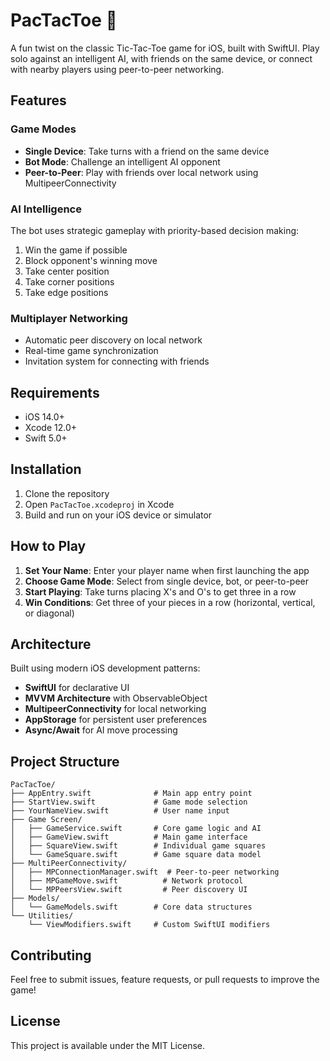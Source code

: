 # PacTacToe 🦙

A fun twist on the classic Tic-Tac-Toe game for iOS, built with SwiftUI. Play solo against an intelligent AI, with friends on the same device, or connect with nearby players using peer-to-peer networking.

## Features

### Game Modes
- **Single Device**: Take turns with a friend on the same device
- **Bot Mode**: Challenge an intelligent AI opponent
- **Peer-to-Peer**: Play with friends over local network using MultipeerConnectivity

### AI Intelligence
The bot uses strategic gameplay with priority-based decision making:
1. Win the game if possible
2. Block opponent's winning move
3. Take center position
4. Take corner positions
5. Take edge positions

### Multiplayer Networking
- Automatic peer discovery on local network
- Real-time game synchronization
- Invitation system for connecting with friends

## Requirements

- iOS 14.0+
- Xcode 12.0+
- Swift 5.0+

## Installation

1. Clone the repository
2. Open `PacTacToe.xcodeproj` in Xcode
3. Build and run on your iOS device or simulator

## How to Play

1. **Set Your Name**: Enter your player name when first launching the app
2. **Choose Game Mode**: Select from single device, bot, or peer-to-peer
3. **Start Playing**: Take turns placing X's and O's to get three in a row
4. **Win Conditions**: Get three of your pieces in a row (horizontal, vertical, or diagonal)

## Architecture

Built using modern iOS development patterns:
- **SwiftUI** for declarative UI
- **MVVM Architecture** with ObservableObject
- **MultipeerConnectivity** for local networking
- **AppStorage** for persistent user preferences
- **Async/Await** for AI move processing

## Project Structure

```
PacTacToe/
├── AppEntry.swift              # Main app entry point
├── StartView.swift             # Game mode selection
├── YourNameView.swift          # User name input
├── Game Screen/
│   ├── GameService.swift       # Core game logic and AI
│   ├── GameView.swift          # Main game interface
│   ├── SquareView.swift        # Individual game squares
│   └── GameSquare.swift        # Game square data model
├── MultiPeerConnectivity/
│   ├── MPConnectionManager.swift  # Peer-to-peer networking
│   ├── MPGameMove.swift          # Network protocol
│   └── MPPeersView.swift         # Peer discovery UI
├── Models/
│   └── GameModels.swift        # Core data structures
└── Utilities/
    └── ViewModifiers.swift     # Custom SwiftUI modifiers
```

## Contributing

Feel free to submit issues, feature requests, or pull requests to improve the game!

## License

This project is available under the MIT License.